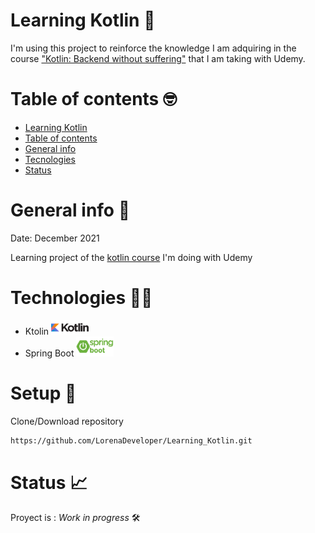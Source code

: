 # Learning Kotlin :green_book:

I'm using this project to reinforce the knowledge I am adquiring in the course ["Kotlin: Backend without suffering"](https://www.udemy.com/course/kotlin-backend-sin-sufrimiento/) that I am taking with Udemy.

# Table of contents :nerd_face:
* [Learning Kotlin](#learning-kotlin-green_book)
* [Table of contents](#table-of-contents-nerd_face)
* [General info](#general-info-thought_balloon)
* [Tecnologies](#technologies-woman_technologist)
* [Status](#status-chart_with_upwards_trend)

# General info 	:thought_balloon:
Date: December 2021

Learning project of the [kotlin course](https://www.udemy.com/course/kotlin-backend-sin-sufrimiento/) I'm doing with Udemy

# Technologies 	:woman_technologist:
* Ktolin <img src="https://github.com/LorenaDeveloper/Learning_Kotlin/blob/main/Images/kotlin.png" width='60px'>
* Spring Boot <img src="https://github.com/LorenaDeveloper/Learning_Kotlin/blob/main/Images/spring-boot.png" width='60px'>

# Setup :mega:

Clone/Download repository
```sh
https://github.com/LorenaDeveloper/Learning_Kotlin.git
```

# Status :chart_with_upwards_trend:
Proyect is : _Work in progress_ :hammer_and_wrench:
